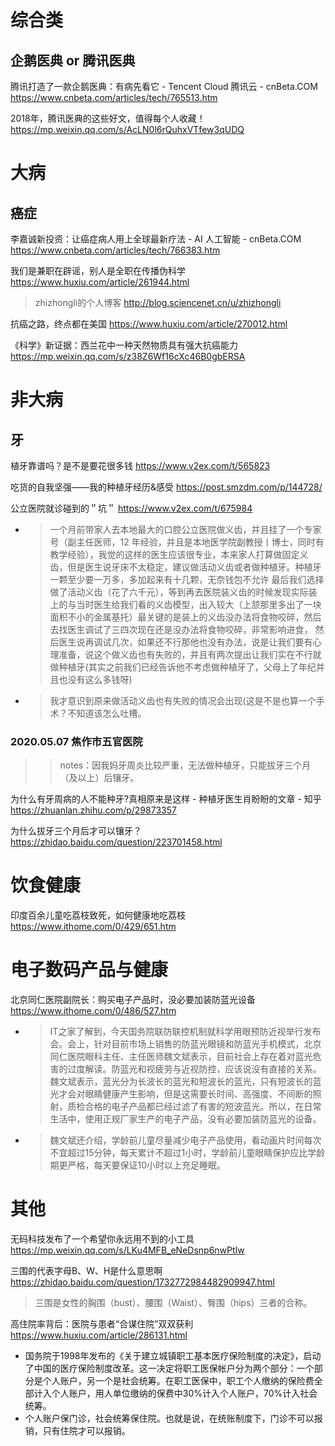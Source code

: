 
# 综合类

## 企鹅医典 or 腾讯医典

腾讯打造了一款企鹅医典：有病先看它 - Tencent Cloud 腾讯云 - cnBeta.COM https://www.cnbeta.com/articles/tech/765513.htm

2018年，腾讯医典的这些好文，值得每个人收藏！ https://mp.weixin.qq.com/s/AcLN0l6rQuhxVTfew3qUDQ

# 大病

## 癌症

李嘉诚新投资：让癌症病人用上全球最新疗法 - AI 人工智能 - cnBeta.COM https://www.cnbeta.com/articles/tech/766383.htm

我们是兼职在辟谣，别人是全职在传播伪科学 https://www.huxiu.com/article/261944.html
> zhizhongli的个人博客 http://blog.sciencenet.cn/u/zhizhongli

抗癌之路，终点都在美国 https://www.huxiu.com/article/270012.html

《科学》新证据：西兰花中一种天然物质具有强大抗癌能力 https://mp.weixin.qq.com/s/z38Z6Wf16cXc46B0gbERSA

# 非大病

## 牙

植牙靠谱吗？是不是要花很多钱 https://www.v2ex.com/t/565823

吃货的自我坚强——我的种植牙经历&感受 https://post.smzdm.com/p/144728/

公立医院就诊碰到的＂坑＂ https://www.v2ex.com/t/675984
- > 一个月前带家人去本地最大的口腔公立医院做义齿，并且挂了一个专家号（副主任医师，12 年经验，并且是本地医学院副教授丨博士，同时有教学经验），我觉的这样的医生应该很专业，本来家人打算做固定义齿，但是医生说牙床不太稳定，建议做活动义齿或者做种植牙。种植牙一颗至少要一万多，多加起来有十几颗，无奈钱包不允许 最后我们选择做了活动义齿（花了六千元），等到再去医院装义齿的时候发现实际装上的与当时医生给我们看的义齿模型，出入较大（上颔那里多出了一块面积不小的金属基托）最关键的是装上的义齿没办法将食物咬碎，然后去找医生调试了三四次现在还是没办法将食物咬碎，非常影响进食， 然后医生说再调试几次，如果还不行那他也没有办法，说是让我们要有心理准备，说这个做义齿也有失败的，并且有两次提出让我们实在不行就做种植牙(其实之前我们已经告诉他不考虑做种植牙了，父母上了年纪并且也没有这么多钱呀)
- > 我才意识到原来做活动义齿也有失败的情况会出现(这是不是也算一个手术？不知道该怎么吐槽。

### 2020.05.07 焦作市五官医院
>> notes：因我妈牙周炎比较严重，无法做种植牙，只能拔牙三个月（及以上）后镶牙。

为什么有牙周病的人不能种牙?真相原来是这样 - 种植牙医生肖盼盼的文章 - 知乎 https://zhuanlan.zhihu.com/p/29873357

为什么拔牙三个月后才可以镶牙？ https://zhidao.baidu.com/question/223701458.html

# 饮食健康

印度百余儿童吃荔枝致死，如何健康地吃荔枝 https://www.ithome.com/0/429/651.htm

# 电子数码产品与健康

北京同仁医院副院长：购买电子产品时，没必要加装防蓝光设备 https://www.ithome.com/0/486/527.htm
- > IT之家了解到，今天国务院联防联控机制就科学用眼预防近视举行发布会。会上，针对目前市场上销售的防蓝光眼镜和防蓝光手机模式，北京同仁医院眼科主任、主任医师魏文斌表示，目前社会上存在着对蓝光危害的过度解读。防蓝光和视疲劳与近视防控，应该说没有直接的关系。
  <br> 魏文斌表示，蓝光分为长波长的蓝光和短波长的蓝光，只有短波长的蓝光才会对眼睛健康产生影响，但是这需要长时间、高强度、不间断的照射，质检合格的电子产品都已经过滤了有害的短波蓝光。所以，在日常生活中，使用正规厂家生产的电子产品，没有必要加装防蓝光的设备。
- > 魏文斌还介绍，学龄前儿童尽量减少电子产品使用，看动画片时间每次不宜超过15分钟，每天累计不超过1小时，学龄前儿童眼睛保护应比学龄期更严格，每天要保证10小时以上充足睡眠。

# 其他

无码科技发布了一个希望你永远用不到的小工具 https://mp.weixin.qq.com/s/LKu4MFB_eNeDsnp6nwPtIw

三围的代表字母B、W、H是什么意思啊 https://zhidao.baidu.com/question/1732772984482909947.html
> 三围是女性的胸围（bust）、腰围（Waist）、臀围（hips）三者的合称。

高住院率背后：医院与患者“合谋住院”双双获利 https://www.huxiu.com/article/286131.html
- 国务院于1998年发布的《关于建立城镇职工基本医疗保险制度的决定》，启动了中国的医疗保险制度改革。这一决定将职工医保帐户分为两个部分：一个部分是个人账户，另一个是社会统筹。在职工医保中，职工个人缴纳的保险费全部计入个人账户，用人单位缴纳的保费中30%计入个人账户，70%计入社会统筹。
- 个人账户保门诊，社会统筹保住院。也就是说，在统账制度下，门诊不可以报销，只有住院才可以报销。
